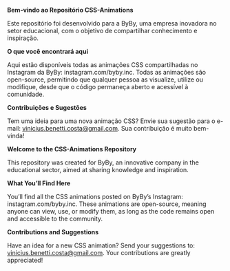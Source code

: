 **Bem-vindo ao Repositório CSS-Animations**

Este repositório foi desenvolvido para a ByBy, uma empresa inovadora no setor educacional, com o objetivo de compartilhar conhecimento e inspiração.

**O que você encontrará aqui**

Aqui estão disponíveis todas as animações CSS compartilhadas no Instagram da ByBy: instagram.com/byby.inc.
Todas as animações são open-source, permitindo que qualquer pessoa as visualize, utilize ou modifique, desde que o código permaneça aberto e acessível à comunidade.

**Contribuições e Sugestões**

Tem uma ideia para uma nova animação CSS? Envie sua sugestão para o e-mail: vinicius.benetti.costa@gmail.com. Sua contribuição é muito bem-vinda!



**Welcome to the CSS-Animations Repository**

This repository was created for ByBy, an innovative company in the educational sector, aimed at sharing knowledge and inspiration.

**What You’ll Find Here**

You’ll find all the CSS animations posted on ByBy’s Instagram: instagram.com/byby.inc.
These animations are open-source, meaning anyone can view, use, or modify them, as long as the code remains open and accessible to the community.

**Contributions and Suggestions**

Have an idea for a new CSS animation? Send your suggestions to: vinicius.benetti.costa@gmail.com. Your contributions are greatly appreciated!
